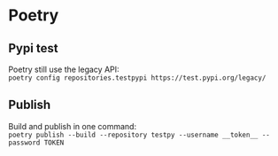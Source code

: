 # Poetry

## Pypi test
Poetry still use the legacy API:  
`poetry config repositories.testpypi https://test.pypi.org/legacy/`

## Publish
Build and publish in one command:  
`poetry publish --build --repository testpy --username __token__ --password TOKEN`
